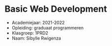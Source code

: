 # Basic Web Development

- Academiejaar: 2021-2022
- Opleiding: graduaat programmeren
- Klasgroep: 1PRD2
- Naam: Sibylle Rwigenza


